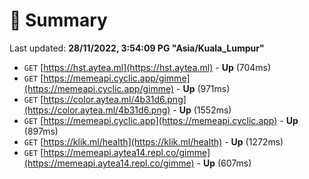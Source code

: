 # 📖 Summary
Last updated: **28/11/2022, 3:54:09 PG "Asia/Kuala_Lumpur"**

- `GET` [https://hst.aytea.ml](https://hst.aytea.ml) - **Up** (704ms)
- `GET` [https://memeapi.cyclic.app/gimme](https://memeapi.cyclic.app/gimme) - **Up** (971ms)
- `GET` [https://color.aytea.ml/4b31d6.png](https://color.aytea.ml/4b31d6.png) - **Up** (1552ms)
- `GET` [https://memeapi.cyclic.app](https://memeapi.cyclic.app) - **Up** (897ms)
- `GET` [https://klik.ml/health](https://klik.ml/health) - **Up** (1272ms)
- `GET` [https://memeapi.aytea14.repl.co/gimme](https://memeapi.aytea14.repl.co/gimme) - **Up** (607ms)
